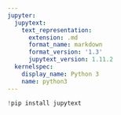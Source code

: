 ```yaml
---
jupyter:
  jupytext:
    text_representation:
      extension: .md
      format_name: markdown
      format_version: '1.3'
      jupytext_version: 1.11.2
  kernelspec:
    display_name: Python 3
    name: python3
---
```


```python colab={"base_uri": "https://localhost:8080/"} id="9ILFX_zsTsMu" outputId="596ae749-2519-4f68-d624-8c92b0c801d3"
!pip install jupytext
```
